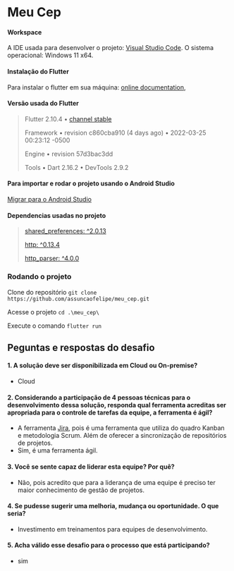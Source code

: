 # Meu Cep

#### Workspace
A IDE usada para desenvolver o projeto: [Visual Studio Code](https://code.visualstudio.com/).
O sistema operacional: Windows 11 x64.

#### Instalação do Flutter
Para instalar o flutter em sua máquina: [online documentation](https://docs.flutter.dev/get-started/install),

#### Versão usada do Flutter  
>Flutter 2.10.4 • [channel stable](https://github.com/flutter/flutter.git) <p>
>Framework • revision c860cba910 (4 days ago) • 2022-03-25 00:23:12 -0500 <p>
>Engine • revision 57d3bac3dd <p>
>Tools • Dart 2.16.2 • DevTools 2.9.2  <p>

#### Para importar e rodar o projeto usando o Android Studio
[Migrar para o Android Studio](https://developer.android.com/studio/intro/migrate?hl=pt-br)


#### Dependencias usadas no projeto
>[shared_preferences: ^2.0.13](https://pub.dev/packages/shared_preferences) <p>
>[http: ^0.13.4](https://pub.dev/packages/http) <p>
>[http_parser: ^4.0.0](https://pub.dev/packages/http_parser) <p>


### Rodando o projeto
Clone do repositório 
```git clone https://github.com/assuncaofelipe/meu_cep.git```

Acesse o projeto
```cd .\meu_cep\```

Execute o comando
```flutter run```

## Peguntas e respostas do desafio

#### 1. A solução deve ser disponibilizada em Cloud ou On-premise?
- Cloud

#### 2. Considerando a participação de 4 pessoas técnicas para o desenvolvimento dessa solução, responda qual ferramenta acreditas ser apropriada para o controle de tarefas da equipe, a ferramenta é ágil? 
- A ferramenta [Jira](https://www.atlassian.com/br/software/jira), pois é uma ferramenta que utiliza do quadro Kanban e metodologia Scrum. Além de oferecer a sincronização de repositórios de projetos.
- Sim, é uma ferramenta ágil.

#### 3. Você se sente capaz de liderar esta equipe? Por quê?
- Não, pois acredito que para a liderança de uma equipe é preciso ter maior conhecimento de gestão de projetos.

#### 4. Se pudesse sugerir uma melhoria, mudança ou oportunidade. O que seria?
- Investimento em treinamentos para equipes de desenvolvimento. 

#### 5. Acha válido esse desafio para o processo que está participando?
- sim
